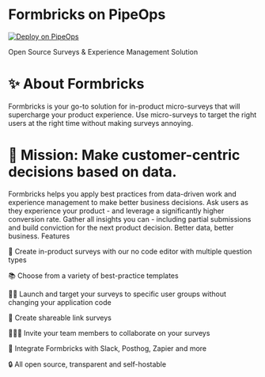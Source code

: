 # Formbricks on PipeOps

[![Deploy on PipeOps](https://railway.app/button.svg)](https://railway.app/template/0ELOuE?referralCode=IQhE0B)


Open Source Surveys & Experience Management Solution


# ✨ About Formbricks

Formbricks is your go-to solution for in-product micro-surveys that will supercharge your product experience. Use micro-surveys to target the right users at the right time without making surveys annoying.


# 💪 Mission: Make customer-centric decisions based on data.

Formbricks helps you apply best practices from data-driven work and experience management to make better business decisions. Ask users as they experience your product - and leverage a significantly higher conversion rate. Gather all insights you can - including partial submissions and build conviction for the next product decision. Better data, better business.
Features

📲 Create in-product surveys with our no code editor with multiple question types

📚 Choose from a variety of best-practice templates

👩🏻 Launch and target your surveys to specific user groups without changing your application code

🔗 Create shareable link surveys

👨‍👩‍👦 Invite your team members to collaborate on your surveys

🔌 Integrate Formbricks with Slack, Posthog, Zapier and more

🔒 All open source, transparent and self-hostable
